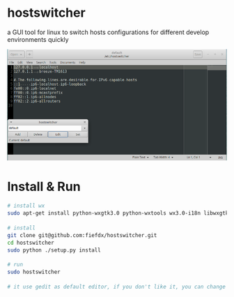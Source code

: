# hostswitcher

a GUI tool for linux to switch hosts configurations for different develop environments quickly

![Alt text](/doc/hostswitcher.png?raw=true "hostswitcher")

# Install & Run

```bash
# install wx
sudo apt-get install python-wxgtk3.0 python-wxtools wx3.0-i18n libwxgtk3.0-dev

# install
git clone git@github.com:fiefdx/hostswitcher.git
cd hostswitcher
sudo python ./setup.py install

# run
sudo hostswitcher

# it use gedit as default editor, if you don't like it, you can change the hostswitcher file 'Editor = "gedit"' to any other editor easily
```
